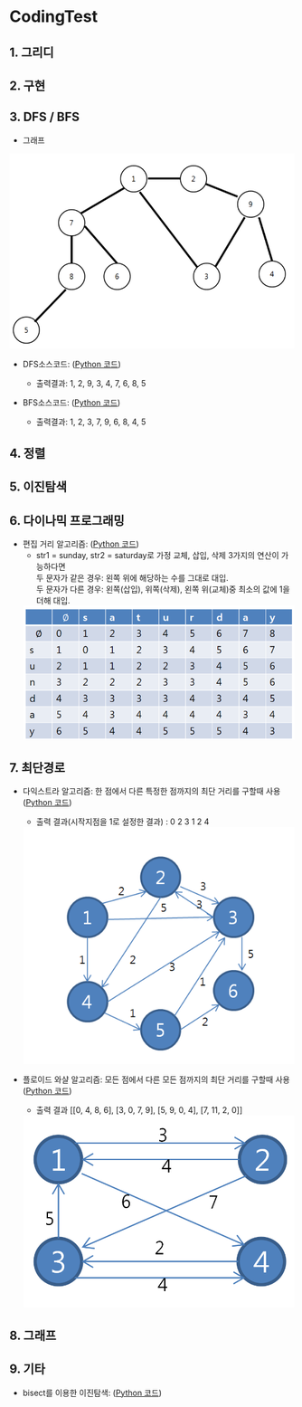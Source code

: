# CodingTest

## 1. 그리디

## 2. 구현

## 3. DFS / BFS
 - 그래프
<img src = "pystudy/res/graph.PNG">

- DFS소스코드: ([Python 코드](/pystudy/개념/DFS.py))
  - 출력결과: 1, 2, 9, 3, 4, 7, 6, 8, 5

- BFS소스코드: ([Python 코드](/pystudy/개념/BFS.py))
  - 출력결과: 1, 2, 3, 7, 9, 6, 8, 4, 5

## 4. 정렬

## 5. 이진탐색

## 6. 다이나믹 프로그래밍
- 편집 거리 알고리즘: ([Python 코드](/pystudy/개념/편집거리.py))
  - str1 = sunday, str2 = saturday로 가정 교체, 삽입, 삭제 3가지의 연산이 가능하다면 <br>
    두 문자가 같은 경우: 왼쪽 위에 해당하는 수를 그대로 대입. <br>
    두 문자가 다른 경우: 왼쪽(삽입), 위쪽(삭제), 왼쪽 위(교체)중 최소의 값에 1을 더해 대입. <br>
  <img src = "pystudy/res/Edt_Distance.PNG">
  

## 7. 최단경로
- 다익스트라 알고리즘: 한 점에서 다른 특정한 점까지의 최단 거리를 구할때 사용 ([Python 코드](/pystudy/개념/dijkstra.py))
  - 출력 결과(시작지점을 1로 설정한 결과) : 0 2 3 1 2 4
  <img src = "pystudy/res/dijkstra.PNG">
  
- 플로이드 와샬 알고리즘: 모든 점에서 다른 모든 점까지의 최단 거리를 구할때 사용 ([Python 코드](/pystudy/개념/floyd.py))
  - 출력 결과 [[0, 4, 8, 6], [3, 0, 7, 9], [5, 9, 0, 4], [7, 11, 2, 0]]
  <img src = "pystudy/res/floyd.PNG">
  
## 8. 그래프 

## 9. 기타 
- bisect를 이용한 이진탐색: ([Python 코드](/pystudy/개념/bisect.py))

